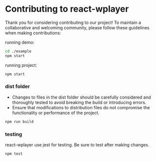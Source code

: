 # Contributing to react-wplayer

Thank you for considering contributing to our project! To maintain a collaborative and welcoming community, please follow these guidelines when making contributions:

running demo:

```bash
cd ./example
npm start
```

running project:

```bash
npm start
```

### dist folder

- Changes to files in the dist folder should be carefully considered and thoroughly tested to avoid breaking the build or introducing errors.
- Ensure that modifications to distribution files do not compromise the functionality or performance of the project.

```bash
npm run build
```

### testing
react-wplayer use jest for testing. Be sure to test after making changes.
```bash
npm test
``` 